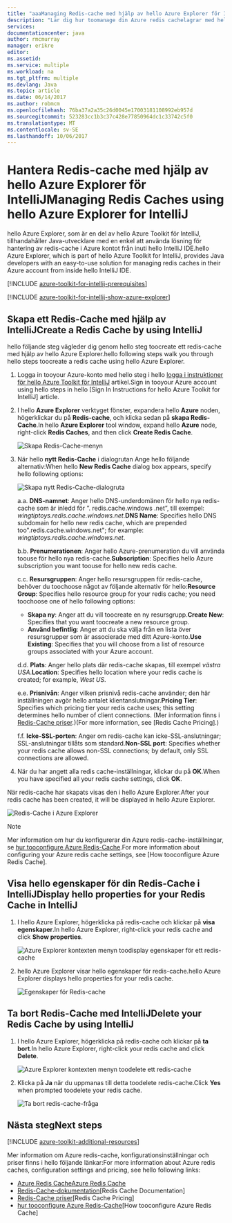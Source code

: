 ```yaml
---
title: "aaaManaging Redis-cache med hjälp av hello Azure Explorer för IntelliJ | Microsoft Docs"
description: "Lär dig hur toomanage din Azure redis cachelagrar med hello Azure Explorer för IntelliJ."
services: 
documentationcenter: java
author: rmcmurray
manager: erikre
editor: 
ms.assetid: 
ms.service: multiple
ms.workload: na
ms.tgt_pltfrm: multiple
ms.devlang: Java
ms.topic: article
ms.date: 06/14/2017
ms.author: robmcm
ms.openlocfilehash: 76ba37a2a35c26d0045e17003181108992eb957d
ms.sourcegitcommit: 523283cc1b3c37c428e77850964dc1c33742c5f0
ms.translationtype: MT
ms.contentlocale: sv-SE
ms.lasthandoff: 10/06/2017
---
```

# <a name="managing-redis-caches-using-hello-azure-explorer-for-intellij"></a><span data-ttu-id="26ee0-103">Hantera Redis-cache med hjälp av hello Azure Explorer för IntelliJ</span><span class="sxs-lookup"><span data-stu-id="26ee0-103">Managing Redis Caches using hello Azure Explorer for IntelliJ</span></span>

<span data-ttu-id="26ee0-104">hello Azure Explorer, som är en del av hello Azure Toolkit för IntelliJ, tillhandahåller Java-utvecklare med en enkel att använda lösning för hantering av redis-cache i Azure kontot från inuti hello IntelliJ IDE.</span><span class="sxs-lookup"><span data-stu-id="26ee0-104">hello Azure Explorer, which is part of hello Azure Toolkit for IntelliJ, provides Java developers with an easy-to-use solution for managing redis caches in their Azure account from inside hello IntelliJ IDE.</span></span>

[!INCLUDE [azure-toolkit-for-intellij-prerequisites](../includes/azure-toolkit-for-intellij-prerequisites.md)]

[!INCLUDE [azure-toolkit-for-intellij-show-azure-explorer](../includes/azure-toolkit-for-intellij-show-azure-explorer.md)]

## <a name="create-a-redis-cache-by-using-intellij"></a><span data-ttu-id="26ee0-105">Skapa ett Redis-Cache med hjälp av IntelliJ</span><span class="sxs-lookup"><span data-stu-id="26ee0-105">Create a Redis Cache by using IntelliJ</span></span>

<span data-ttu-id="26ee0-106">hello följande steg vägleder dig genom hello steg toocreate ett redis-cache med hjälp av hello Azure Explorer.</span><span class="sxs-lookup"><span data-stu-id="26ee0-106">hello following steps walk you through hello steps toocreate a redis cache using hello Azure Explorer.</span></span>

1. <span data-ttu-id="26ee0-107">Logga in tooyour Azure-konto med hello steg i hello [logga i instruktioner för hello Azure Toolkit för IntelliJ] artikel.</span><span class="sxs-lookup"><span data-stu-id="26ee0-107">Sign in tooyour Azure account using hello steps in hello [Sign In Instructions for hello Azure Toolkit for IntelliJ] article.</span></span>

1. <span data-ttu-id="26ee0-108">I hello **Azure Explorer** verktyget fönster, expandera hello **Azure** noden, högerklickar du på **Redis-cache**, och klicka sedan på **skapa Redis-Cache**.</span><span class="sxs-lookup"><span data-stu-id="26ee0-108">In hello **Azure Explorer** tool window, expand hello **Azure** node, right-click **Redis Caches**, and then click **Create Redis Cache**.</span></span>

   ![Skapa Redis-Cache-menyn][CR01]

1. <span data-ttu-id="26ee0-110">När hello **nytt Redis-Cache** i dialogrutan Ange hello följande alternativ:</span><span class="sxs-lookup"><span data-stu-id="26ee0-110">When hello **New Redis Cache** dialog box appears, specify hello following options:</span></span>

   ![Skapa nytt Redis-Cache-dialogruta][CR02]

   <span data-ttu-id="26ee0-112">a.</span><span class="sxs-lookup"><span data-stu-id="26ee0-112">a.</span></span> <span data-ttu-id="26ee0-113">**DNS-namnet**: Anger hello DNS-underdomänen för hello nya redis-cache som är inledd för ”. redis.cache.windows .net”, till exempel: *wingtiptoys.redis.cache.windows.net*.</span><span class="sxs-lookup"><span data-stu-id="26ee0-113">**DNS Name**: Specifies hello DNS subdomain for hello new redis cache, which are prepended too".redis.cache.windows.net"; for example: *wingtiptoys.redis.cache.windows.net*.</span></span>

   <span data-ttu-id="26ee0-114">b.</span><span class="sxs-lookup"><span data-stu-id="26ee0-114">b.</span></span> <span data-ttu-id="26ee0-115">**Prenumerationen**: Anger hello Azure-prenumeration du vill använda toouse för hello nya redis-cache.</span><span class="sxs-lookup"><span data-stu-id="26ee0-115">**Subscription**: Specifies hello Azure subscription you want toouse for hello new redis cache.</span></span>

   <span data-ttu-id="26ee0-116">c.</span><span class="sxs-lookup"><span data-stu-id="26ee0-116">c.</span></span> <span data-ttu-id="26ee0-117">**Resursgruppen**: Anger hello resursgruppen för redis-cache, behöver du toochoose något av följande alternativ för hello:</span><span class="sxs-lookup"><span data-stu-id="26ee0-117">**Resource Group**: Specifies hello resource group for your redis cache; you need toochoose one of hello following options:</span></span>
      * <span data-ttu-id="26ee0-118">**Skapa ny**: Anger att du vill toocreate en ny resursgrupp.</span><span class="sxs-lookup"><span data-stu-id="26ee0-118">**Create New**: Specifies that you want toocreate a new resource group.</span></span>
      * <span data-ttu-id="26ee0-119">**Använd befintlig**: Anger att du ska välja från en lista över resursgrupper som är associerade med ditt Azure-konto.</span><span class="sxs-lookup"><span data-stu-id="26ee0-119">**Use Existing**: Specifies that you will choose from a list of resource groups associated with your Azure account.</span></span>

   <span data-ttu-id="26ee0-120">d.</span><span class="sxs-lookup"><span data-stu-id="26ee0-120">d.</span></span> <span data-ttu-id="26ee0-121">**Plats**: Anger hello plats där redis-cache skapas, till exempel *västra USA*.</span><span class="sxs-lookup"><span data-stu-id="26ee0-121">**Location**: Specifies hello location where your redis cache is created; for example, *West US*.</span></span>

   <span data-ttu-id="26ee0-122">e.</span><span class="sxs-lookup"><span data-stu-id="26ee0-122">e.</span></span> <span data-ttu-id="26ee0-123">**Prisnivån**: Anger vilken prisnivå redis-cache använder; den här inställningen avgör hello antalet klientanslutningar.</span><span class="sxs-lookup"><span data-stu-id="26ee0-123">**Pricing Tier**: Specifies which pricing tier your redis cache uses; this setting determines hello number of client connections.</span></span> <span data-ttu-id="26ee0-124">(Mer information finns i [Redis-Cache priser].)</span><span class="sxs-lookup"><span data-stu-id="26ee0-124">(For more information, see [Redis Cache Pricing].)</span></span>

   <span data-ttu-id="26ee0-125">f.</span><span class="sxs-lookup"><span data-stu-id="26ee0-125">f.</span></span> <span data-ttu-id="26ee0-126">**Icke-SSL-porten**: Anger om redis-cache kan icke-SSL-anslutningar; SSL-anslutningar tillåts som standard.</span><span class="sxs-lookup"><span data-stu-id="26ee0-126">**Non-SSL port**: Specifies whether your redis cache allows non-SSL connections; by default, only SSL connections are allowed.</span></span>

1. <span data-ttu-id="26ee0-127">När du har angett alla redis cache-inställningar, klickar du på **OK**.</span><span class="sxs-lookup"><span data-stu-id="26ee0-127">When you have specified all your redis cache settings, click **OK**.</span></span>

<span data-ttu-id="26ee0-128">När redis-cache har skapats visas den i hello Azure Explorer.</span><span class="sxs-lookup"><span data-stu-id="26ee0-128">After your redis cache has been created, it will be displayed in hello Azure Explorer.</span></span>

   ![Redis-Cache i Azure Explorer][CR03]

> [!NOTE]
>
> <span data-ttu-id="26ee0-130">Mer information om hur du konfigurerar din Azure redis-cache-inställningar, se [hur tooconfigure Azure Redis-Cache].</span><span class="sxs-lookup"><span data-stu-id="26ee0-130">For more information about configuring your Azure redis cache settings, see [How tooconfigure Azure Redis Cache].</span></span>
>

## <a name="display-hello-properties-for-your-redis-cache-in-intellij"></a><span data-ttu-id="26ee0-131">Visa hello egenskaper för din Redis-Cache i IntelliJ</span><span class="sxs-lookup"><span data-stu-id="26ee0-131">Display hello properties for your Redis Cache in IntelliJ</span></span>

1. <span data-ttu-id="26ee0-132">I hello Azure Explorer, högerklicka på redis-cache och klickar på **visa egenskaper**.</span><span class="sxs-lookup"><span data-stu-id="26ee0-132">In hello Azure Explorer, right-click your redis cache and click **Show properties**.</span></span>

   ![Azure Explorer kontexten menyn toodisplay egenskaper för ett redis-cache][SP01]

1. <span data-ttu-id="26ee0-134">hello Azure Explorer visar hello egenskaper för redis-cache.</span><span class="sxs-lookup"><span data-stu-id="26ee0-134">hello Azure Explorer displays hello properties for your redis cache.</span></span>

   ![Egenskaper för Redis-cache][SP02]

## <a name="delete-your-redis-cache-by-using-intellij"></a><span data-ttu-id="26ee0-136">Ta bort Redis-Cache med IntelliJ</span><span class="sxs-lookup"><span data-stu-id="26ee0-136">Delete your Redis Cache by using IntelliJ</span></span>

1. <span data-ttu-id="26ee0-137">I hello Azure Explorer, högerklicka på redis-cache och klickar på **ta bort**.</span><span class="sxs-lookup"><span data-stu-id="26ee0-137">In hello Azure Explorer, right-click your redis cache and click **Delete**.</span></span>

   ![Azure Explorer kontexten menyn toodelete ett redis-cache][DE01]

1. <span data-ttu-id="26ee0-139">Klicka på **Ja** när du uppmanas till detta toodelete redis-cache.</span><span class="sxs-lookup"><span data-stu-id="26ee0-139">Click **Yes** when prompted toodelete your redis cache.</span></span>

   ![Ta bort redis-cache-fråga][DE02]

## <a name="next-steps"></a><span data-ttu-id="26ee0-141">Nästa steg</span><span class="sxs-lookup"><span data-stu-id="26ee0-141">Next steps</span></span>

[!INCLUDE [azure-toolkit-additional-resources](../includes/azure-toolkit-additional-resources.md)]

<span data-ttu-id="26ee0-142">Mer information om Azure redis-cache, konfigurationsinställningar och priser finns i hello följande länkar:</span><span class="sxs-lookup"><span data-stu-id="26ee0-142">For more information about Azure redis caches, configuration settings and pricing, see hello following links:</span></span>

* <span data-ttu-id="26ee0-143">[Azure Redis Cache]</span><span class="sxs-lookup"><span data-stu-id="26ee0-143">[Azure Redis Cache]</span></span>
* <span data-ttu-id="26ee0-144">[Redis-Cache-dokumentation]</span><span class="sxs-lookup"><span data-stu-id="26ee0-144">[Redis Cache Documentation]</span></span>
* <span data-ttu-id="26ee0-145">[Redis-Cache priser]</span><span class="sxs-lookup"><span data-stu-id="26ee0-145">[Redis Cache Pricing]</span></span>
* <span data-ttu-id="26ee0-146">[hur tooconfigure Azure Redis-Cache]</span><span class="sxs-lookup"><span data-stu-id="26ee0-146">[How tooconfigure Azure Redis Cache]</span></span>

<!-- URL List -->

[Redis-Cache priser]: https://azure.microsoft.com/pricing/details/cache/
[Azure Redis Cache]: https://azure.microsoft.com/services/cache/
[Redis-Cache-dokumentation]: ./redis-cache/index.md
[hur tooconfigure Azure Redis-Cache]: ./redis-cache/cache-configure.md
[logga i instruktioner för hello Azure Toolkit för IntelliJ]: ./azure-toolkit-for-intellij-sign-in-instructions.md

<!-- IMG List -->

[CR01]: ./media/azure-toolkit-for-intellij-managing-redis-caches-using-azure-explorer/CR01.png
[CR02]: ./media/azure-toolkit-for-intellij-managing-redis-caches-using-azure-explorer/CR02.png
[CR03]: ./media/azure-toolkit-for-intellij-managing-redis-caches-using-azure-explorer/CR03.png

[SP01]: ./media/azure-toolkit-for-intellij-managing-redis-caches-using-azure-explorer/SP01.png
[SP02]: ./media/azure-toolkit-for-intellij-managing-redis-caches-using-azure-explorer/SP02.png

[DE01]: ./media/azure-toolkit-for-intellij-managing-redis-caches-using-azure-explorer/DE01.png
[DE02]: ./media/azure-toolkit-for-intellij-managing-redis-caches-using-azure-explorer/DE02.png
